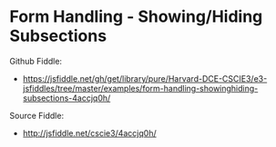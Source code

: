 # Form Handling - Showing/Hiding Subsections

Github Fiddle:
- https://jsfiddle.net/gh/get/library/pure/Harvard-DCE-CSCIE3/e3-jsfiddles/tree/master/examples/form-handling-showinghiding-subsections-4accjq0h/

Source Fiddle:
- http://jsfiddle.net/cscie3/4accjq0h/


